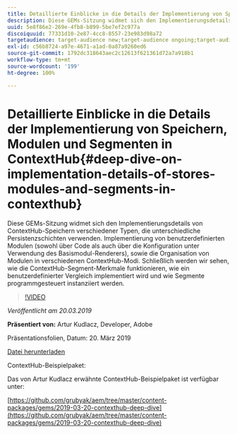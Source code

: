 ```yaml
---
title: Detaillierte Einblicke in die Details der Implementierung von Speichern, Modulen und Segmenten in ContextHub
description: Diese GEMs-Sitzung widmet sich den Implementierungsdetails von ContextHub-Speichern verschiedener Typen, die unterschiedliche Persistenzschichten verwenden. Implementierung von benutzerdefinierten Modulen (sowohl über Code als auch über die Konfiguration unter Verwendung des Basismodul-Renderers), sowie die Organisation von Modulen in verschiedenen ContextHub-Modi. Schließlich werden wir sehen, wie die ContextHub-Segment-Merkmale funktionieren, wie ein benutzerdefinierter Vergleich implementiert wird und wie Segmente programmgesteuert instanziiert werden.
uuid: 5e8f86e2-269e-4fb8-b899-5be7ef2c977a
discoiquuid: 77331d10-2e87-4cc8-8557-23e983d98a72
targetaudience: target-audience new;target-audience ongoing;target-audience upgrader
exl-id: c56b8724-a97e-4671-a1ad-0a87a9260ed6
source-git-commit: 1792dc318643aec2c12613f621361d72a7a918b1
workflow-type: tm+mt
source-wordcount: '199'
ht-degree: 100%

---
```


# Detaillierte Einblicke in die Details der Implementierung von Speichern, Modulen und Segmenten in ContextHub{#deep-dive-on-implementation-details-of-stores-modules-and-segments-in-contexthub}

Diese GEMs-Sitzung widmet sich den Implementierungsdetails von ContextHub-Speichern verschiedener Typen, die unterschiedliche Persistenzschichten verwenden. Implementierung von benutzerdefinierten Modulen (sowohl über Code als auch über die Konfiguration unter Verwendung des Basismodul-Renderers), sowie die Organisation von Modulen in verschiedenen ContextHub-Modi. Schließlich werden wir sehen, wie die ContextHub-Segment-Merkmale funktionieren, wie ein benutzerdefinierter Vergleich implementiert wird und wie Segmente programmgesteuert instanziiert werden.

>[!VIDEO](https://video.tv.adobe.com/v/27010/?quality=9)

*Veröffentlicht am 20.03.2019*

**Präsentiert von:** Artur Kudlacz, Developer, Adobe

Präsentationsfolien, Datum: 20. März 2019

[Datei herunterladen](assets/aem-gems-contexthubdeepdive-03202019.pdf)

ContextHub-Beispielpaket:

Das von Artur Kudlacz erwähnte ContextHub-Beispielpaket ist verfügbar unter:

[https://github.com/grubyak/aem/tree/master/content-packages/gems/2019-03-20-contexthub-deep-dive](https://github.com/grubyak/aem/tree/master/content-packages/gems/2019-03-20-contexthub-deep-dive)
